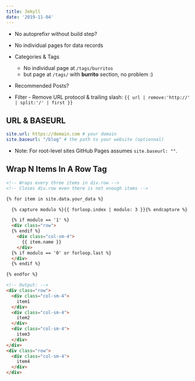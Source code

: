 ```yaml
---
title: Jekyll
date: '2019-11-04'
---
```


- No autoprefixr without build step?
- No individual pages for data records
- Categories & Tags
  - No individual page at `/tags/burritos`
  - but page at `/tags/` with **burrito** section, no problem :)
- Recommended Posts?

- Filter - Remove URL protocol & trailing slash: `{{ url | remove:'http://' | split:'/' | first }}`

## URL & BASEURL

```yml
site.url: https://domain.com # your domain
site.baseurl: "/blog" # the path to your website (optionnal)
```

- Note: For root-level sites GitHub Pages assumes `site.baseurl: ""`.

## Wrap N Items In A Row Tag

```md
<!-- Wraps every three items in div.row -->
<!-- Closes div.row even there is not enough items -->

{% for item in site.data.your_data %}

  {% capture modulo %}{{ forloop.index | modulo: 3 }}{% endcapture %}

  {% if modulo == '1' %}
  <div class="row">
  {% endif %}
    <div class="col-sm-4">
      {{ item.name }}
    </div>
  {% if modulo == '0' or forloop.last %}
  </div>
  {% endif %}

{% endfor %}

<!-- Output: -->
<div class="row">
  <div class="col-sm-4">
    item1
  </div>
  <div class="col-sm-4">
    item2
  </div>
  <div class="col-sm-4">
    item3
  </div>
</div>
<div class="row">
  <div class="col-sm-4">
    item4
  </div>
</div>
```
